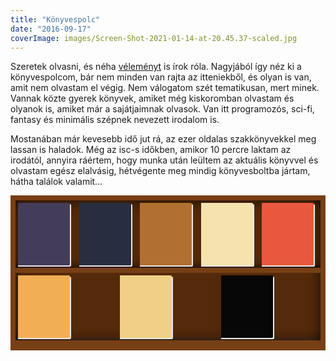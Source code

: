 ```yaml
---
title: "Könyvespolc"
date: "2016-09-17"
coverImage: images/Screen-Shot-2021-01-14-at-20.45.37-scaled.jpg
---
```


Szeretek olvasni, és néha [véleményt](https://csokavar.hu/blog/tag/konyv/) is írok róla. Nagyjából így néz ki a könyvespolcom, bár nem minden van rajta az itteniekből, és olyan is van, amit nem olvastam el végig. Nem válogatom szét tematikusan, mert minek. Vannak közte gyerek könyvek, amiket még kiskoromban olvastam és olyanok is, amiket már a sajátjaimnak olvasok. Van itt programozós, sci-fi, fantasy és minimális szépnek nevezett irodalom is.

Mostanában már kevesebb idő jut rá, az ezer oldalas szakkönyvekkel meg lassan is haladok. Még az isc-s időkben, amikor 10 percre laktam az irodától, annyira ráértem, hogy munka után leültem az aktuális könyvvel és olvastam egész elalvásig, hétvégente meg mindig könyvesboltba jártam, hátha találok valamit…

<style>

    .gr_grid_container {
        display: flex;
        flex-wrap: wrap;
        align-items: baseline;
        background: #552a0a;
        border: 8px solid rgb(119 63 21);
        box-shadow: 
            inset 0px 0px 25px -4px #000000, 
            inset 0px -14px 17px -15px #FFFFFF;


    }

    .gr_grid_book_container {
        border-bottom: 8px solid rgb(119 63 21);
        flex: 1;
        display: flex;
        box-shadow: inset 0px -14px 17px -15px #000000;
    }

    .gr_grid_book_container a {
        margin: 4px;
        box-shadow: 2px 2px #e8e8e8, 0px 2px #e8e8e8;
        border-top-right-radius: 2px;
        border-bottom-right-radius: 2px;
        display: flex;
    } 

    .gr_grid_book_container a > * {
        border-top-right-radius: 2px;
        border-bottom-right-radius: 2px;
    }


</style>
<div id="gr_grid_widget_1474126508">
<div class="gr_grid_container">
    <div class="gr_grid_book_container">
    <a href=""><div style="width:83px; height: 100px; background: #443d5a;"></div></a>
    </div>
    <div class="gr_grid_book_container">
    <a href=""><div style="width:83px; height: 100px; background: #282e40;"></div></a>
    </div>
    <div class="gr_grid_book_container">
    <a href=""><div style="width:83px; height: 100px; background: #b17031;"></div></a>
    </div>    
    <div class="gr_grid_book_container">
    <a href=""><div style="width:83px; height: 100px; background: #f5e2ae;"></div></a>
    </div>    
    <div class="gr_grid_book_container">
    <a href=""><div style="width:83px; height: 100px; background: #e9583e;"></div></a>
    </div>    
    <div class="gr_grid_book_container">
    <a href=""><div style="width:83px; height: 100px; background: #f1ae55;"></div></a>
    </div>    
    <div class="gr_grid_book_container">
    <a href=""><div style="width:83px; height: 100px; background: #f0d086;"></div></a>
    </div>    
    <div class="gr_grid_book_container">
    <a href=""><div style="width:83px; height: 100px; background: #070707;"></div></a>
    </div>
</div>
</div>
<script src="https://www.goodreads.com/review/grid_widget/27816163.D%C3%A1vid's%20bookshelf:%20read?cover_size=medium&amp;hide_link=true&amp;hide_title=true&amp;num_books=2000&amp;order=d&amp;shelf=read&amp;sort=date_added&amp;widget_id=1474126508" type="text/javascript" charset="utf-8" async></script>
